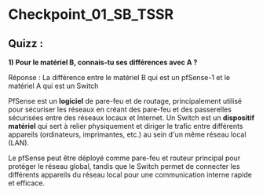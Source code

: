 # Checkpoint_01_SB_TSSR

## **Quizz** :

**1) Pour le matériel B, connais-tu ses différences avec A ?**  

Réponse : La différence entre le matériel B qui est un pfSense-1 et le matériel A qui est un Switch   

PfSense est un **logiciel** de pare-feu et de routage, principalement utilisé pour sécuriser les réseaux en créant des pare-feu et des passerelles sécurisées entre des réseaux locaux et Internet.
Un Switch est un **dispositif matériel** qui sert à relier physiquement et diriger le trafic entre différents appareils (ordinateurs, imprimantes, etc.) au sein d'un même réseau local (LAN).

Le pfSense peut être déployé comme pare-feu et routeur principal pour protéger le réseau global, tandis que le Switch permet de connecter les différents appareils du réseau local pour une communication interne rapide et efficace.
